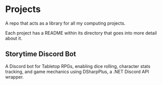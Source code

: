 # Projects
A repo that acts as a library for all my computing projects.

Each project has a README within its directory that goes into more detail about it.

## Storytime Discord Bot
A Discord bot for Tabletop RPGs, enabling dice rolling, character stats tracking, and game mechanics using DSharpPlus, a .NET Discord API wrapper.
